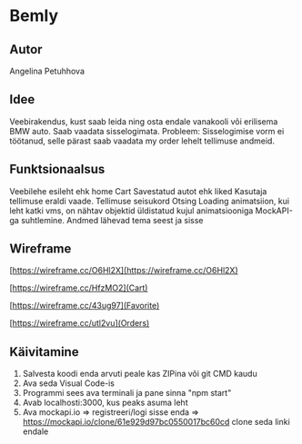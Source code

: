 # Bemly

<div></div>

## Autor
Angelina Petuhhova

## Idee
Veebirakendus, kust saab leida ning osta endale vanakooli või erilisema BMW auto. Saab vaadata sisselogimata. 
Probleem: Sisselogimise vorm ei töötanud, selle pärast saab vaadata my order lehelt tellimuse andmeid.

## Funktsionaalsus
Veebilehe esileht ehk home
Cart
Savestatud autot ehk liked
Kasutaja tellimuse eraldi vaade. Tellimuse seisukord
Otsing
Loading animatsiion, kui leht katki vms, on nähtav objektid üldistatud kujul animatsiooniga
MockAPI-ga suhtlemine. Andmed lähevad tema seest ja sisse

## Wireframe
[https://wireframe.cc/O6Hl2X](https://wireframe.cc/O6Hl2X)

[https://wireframe.cc/HfzMO2](Cart)

[https://wireframe.cc/43ug97](Favorite)

[https://wireframe.cc/utl2vu](Orders)

## Käivitamine
1. Salvesta koodi enda arvuti peale kas ZIPina või git CMD kaudu
2. Ava seda Visual Code-is
3. Programmi sees ava terminali ja pane sinna "npm start"
4. Avab localhosti:3000, kus peaks asuma leht
5. Ava mockapi.io => registreeri/logi sisse enda => https://mockapi.io/clone/61e929d97bc0550017bc60cd clone seda linki endale
